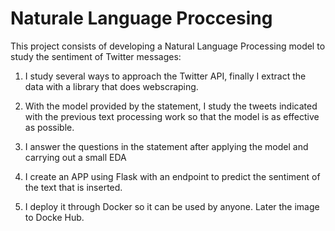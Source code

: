 # Naturale Language Proccesing
This project consists of developing a Natural Language Processing model to study the sentiment of Twitter messages:

1. I study several ways to approach the Twitter API, finally I extract the data with a library that does webscraping.

2. With the model provided by the statement, I study the tweets indicated with the previous text processing work so that the model is as effective as possible.

3. I answer the questions in the statement after applying the model and carrying out a small EDA

4. I create an APP using Flask with an endpoint to predict the sentiment of the text that is inserted.

5. I deploy it through Docker so it can be used by anyone. Later the image to Docke Hub.
